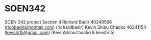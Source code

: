# SOEN342
SOEN 342 project
Section II
Richard Badir 40249566 (ricobadir@hotmail.com) (richardbadir)
Kevin Shibu Chacko 40241154 (kevshi15@gmail.com) (KevinShibuChacko & kevshi15)
